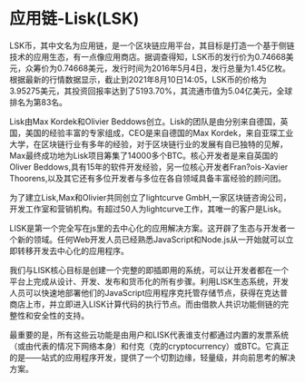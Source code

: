 # 应用链-Lisk(LSK)

LSK币，其中文名为应用链，是一个区块链应用平台，其目标是打造一个基于侧链技术的应用生态，有一点像应用商店。据调查得知，LSK币的发行价为0.74668美元，众筹价为0.74668美元，发行时间为2016年5月4日，发行总量为1.45亿枚。根据最新的行情数据显示，截止到2021年8月10日14:05，LSK币的价格为3.95275美元，其投资回报率达到了5193.70%，其流通市值为5.04亿美元，全球排名为第83名。

Lisk由Max Kordek和Olivier Beddows创立。Lisk的团队是由分别来自德国，英国，美国的经验丰富的专家组成，CEO是来自德国的Max Kordek，来自亚琛工业大学，在区块链行业有多年的经验，对于区块链行业的发展有自已独特的见解，Max最终成功地为Lisk项目筹集了14000多个BTC。核心开发者是来自英国的Oliver Beddows,具有15年的软件开发经验，另一位核心开发者Fran?ois-Xavier Thoorens,以及其它还有多位开发者与多位在各自领域具备丰富经验的顾问团。

为了建立Lisk,Max和Olivier共同创立了lightcurve GmbH,一家区块链咨询公司，开发工作室和营销机构。有超过50人为lightcurve工作，其唯一的客户是Lisk。

LISK是第一个完全写在js里的去中心化的应用解决方案。这开辟了生态与开发者一个新的领域。任何Web开发人员已经熟悉JavaScript和Node.js从一开始就可以立即转移开发去中心化的应用程序。

我们与LISK核心目标是创建一个完整的即插即用的系统，可以让开发者都在一个平台上完成从设计、开发、发布和货币化的所有步骤。利用LISK生态系统，开发人员可以快速地部署他们的JavaScript应用程序克托管存储节点，获得在克达普商店上市，并立即进入LISK计算代码的执行节点。而由借款人共识功能侧链的完整性和安全性的支持。

最重要的是，所有这些云功能是由用户和LISK代表谁支付都通过内置的发票系统（或由代表的情况下网络本身）和付克（克的cryptocurrency）或BTC。它真正的是——站式的应用程序开发，提供了一个切割边缘，轻量级，并向前思考的解决方案。



